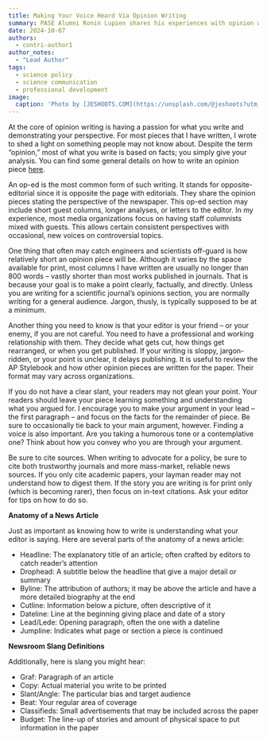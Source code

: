```yaml
---
title: Making Your Voice Heard Via Opinion Writing
summary: PASE Alumni Ronin Lupien shares his experiences with opinion writing, including information on the anatomy of a news article and some useful newsroom slang definitions!
date: 2024-10-07
authors:
  - contri-author1
author_notes:
  - "Lead Author"
tags:
  - science policy
  - science communication
  - professional development
image:
  caption: 'Photo by [JESHOOTS.COM](https://unsplash.com/@jeshoots?utm_content=creditCopyText&utm_medium=referral&utm_source=unsplash) on [Unsplash](https://unsplash.com/photos/an-open-empty-notebook-on-a-white-desk-next-to-an-iphone-and-a-macbook-pUAM5hPaCRI?utm_content=creditCopyText&utm_medium=referral&utm_source=unsplash)'
---
```


At the core of opinion writing is having a passion for what you write and demonstrating your perspective. For most pieces that I have written, I wrote to shed a light on something people may not know about. Despite the term “opinion,” most of what you write is based on facts; you simply give your analysis. You can find some general details on how to write an opinion piece [here](https://gator-pase.netlify.app/training/24-09-17/).

An op-ed is the most common form of such writing. It stands for opposite-editorial since it is opposite the page with editorials. They share the opinion pieces stating the perspective of the newspaper. This op-ed section may include short guest columns, longer analyses, or letters to the editor. In my experience, most media organizations focus on having staff columnists mixed with guests. This allows certain consistent perspectives with occasional, new voices on controversial topics.

One thing that often may catch engineers and scientists off-guard is how relatively short an opinion piece will be. Although it varies by the space available for print, most columns I have written are usually no longer than 800 words – vastly shorter than most works published in journals. That is because your goal is to make a point clearly, factually, and directly. Unless you are writing for a scientific journal’s opinions section, you are normally writing for a general audience. Jargon, thusly, is typically supposed to be at a minimum.

Another thing you need to know is that your editor is your friend – or your enemy, if you are not careful. You need to have a professional and working relationship with them. They decide what gets cut, how things get rearranged, or when you get published. If your writing is sloppy, jargon-ridden, or your point is unclear, it delays publishing. It is useful to review the AP Stylebook and how other opinion pieces are written for the paper. Their format may vary across organizations.

If you do not have a clear slant, your readers may not glean your point. Your readers should leave your piece learning something and understanding what you argued for. I encourage you to make your argument in your lead – the first paragraph – and focus on the facts for the remainder of piece. Be sure to occasionally tie back to your main argument, however. Finding a voice is also important. Are you taking a humorous tone or a contemplative one? Think about how you convey who you are through your argument.

Be sure to cite sources. When writing to advocate for a policy, be sure to cite both trustworthy journals and more mass-market, reliable news sources. If you only cite academic papers, your layman reader may not understand how to digest them. If the story you are writing is for print only (which is becoming rarer), then focus on in-text citations. Ask your editor for tips on how to do so.

**Anatomy of a News Article**

Just as important as knowing how to write is understanding what your editor is saying. Here are several parts of the anatomy of a news article:
- Headline: The explanatory title of an article; often crafted by editors to catch reader’s attention
- Drophead: A subtitle below the headline that give a major detail or summary
- Byline: The attribution of authors; it may be above the article and have a more detailed biography at the end
- Cutline: Information below a picture, often descriptive of it
- Dateline: Line at the beginning giving place and date of a story
- Lead/Lede: Opening paragraph, often the one with a dateline
- Jumpline: Indicates what page or section a piece is continued

**Newsroom Slang Definitions**

Additionally, here is slang you might hear:
- Graf: Paragraph of an article
- Copy: Actual material you write to be printed
- Slant/Angle: The particular bias and target audience
- Beat: Your regular area of coverage
- Classifieds: Small advertisements that may be included across the paper
- Budget: The line-up of stories and amount of physical space to put information in the paper

